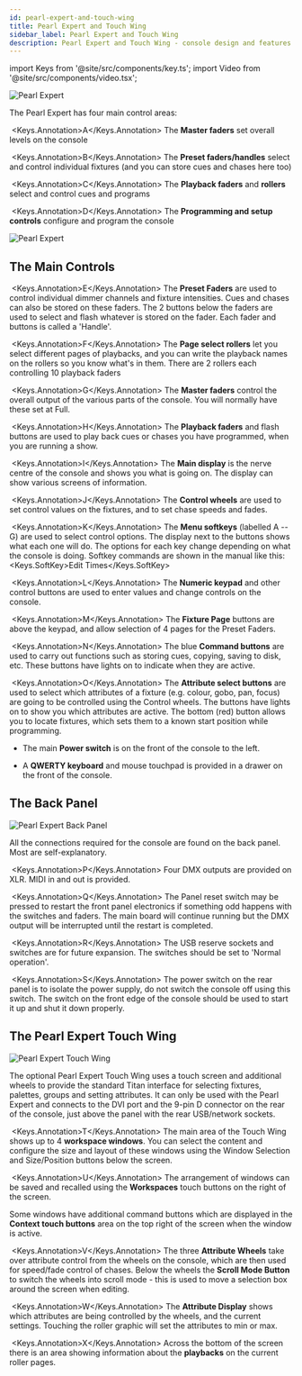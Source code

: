 ```yaml
---
id: pearl-expert-and-touch-wing
title: Pearl Expert and Touch Wing
sidebar_label: Pearl Expert and Touch Wing
description: Pearl Expert and Touch Wing - console design and features
---
```


import Keys from '@site/src/components/key.ts';
import Video from '@site/src/components/video.tsx';

![Pearl Expert](/docs/images/Pearl-Expert.png)

The Pearl Expert has four main control areas:



&nbsp;<Keys.Annotation>A</Keys.Annotation> The **Master faders** set overall levels on the console



&nbsp;<Keys.Annotation>B</Keys.Annotation> The **Preset faders/handles** select and control individual fixtures
(and you can store cues and chases here too)



&nbsp;<Keys.Annotation>C</Keys.Annotation> The **Playback faders** and **rollers** select and control cues and
programs



&nbsp;<Keys.Annotation>D</Keys.Annotation> The **Programming and setup controls** configure and program the console

![Pearl Expert](/docs/images/Pearl-Expert-2.png)

## The Main Controls



&nbsp;<Keys.Annotation>E</Keys.Annotation> The **Preset Faders** are used to control individual dimmer channels and
fixture intensities. Cues and chases can also be stored on these faders.
The 2 buttons below the faders are used to select and flash whatever is
stored on the fader. Each fader and buttons is called a 'Handle'.



&nbsp;<Keys.Annotation>F</Keys.Annotation> The **Page select rollers** let you select different pages of playbacks,
and you can write the playback names on the rollers so you know what's
in them. There are 2 rollers each controlling 10 playback faders



&nbsp;<Keys.Annotation>G</Keys.Annotation> The **Master faders** control the overall output of the various parts of
the console. You will normally have these set at Full.



&nbsp;<Keys.Annotation>H</Keys.Annotation> The **Playback faders** and flash buttons are used to play back cues or
chases you have programmed, when you are running a show.



&nbsp;<Keys.Annotation>I</Keys.Annotation> The **Main display** is the nerve centre of the console and shows you
what is going on. The display can show various screens of information.



&nbsp;<Keys.Annotation>J</Keys.Annotation> The **Control wheels** are used to set control values on the fixtures,
and to set chase speeds and fades.



&nbsp;<Keys.Annotation>K</Keys.Annotation> The **Menu softkeys** (labelled A -- G) are used to select control
options. The display next to the buttons shows what each one will do.
The options for each key change depending on what the console is doing.
Softkey commands are shown in the manual like this: <Keys.SoftKey>Edit Times</Keys.SoftKey>



&nbsp;<Keys.Annotation>L</Keys.Annotation> The **Numeric keypad** and other control buttons are used to enter
values and change controls on the console.



&nbsp;<Keys.Annotation>M</Keys.Annotation> The **Fixture Page** buttons are above the keypad, and allow selection
of 4 pages for the Preset Faders.



&nbsp;<Keys.Annotation>N</Keys.Annotation> The blue **Command buttons** are used to carry out functions such as
storing cues, copying, saving to disk, etc. These buttons have lights on
to indicate when they are active.



&nbsp;<Keys.Annotation>O</Keys.Annotation> The **Attribute select buttons** are used to select which attributes of
a fixture (e.g. colour, gobo, pan, focus) are going to be controlled
using the Control wheels. The buttons have lights on to show you which
attributes are active. The bottom (red) button allows you to locate
fixtures, which sets them to a known start position while programming.

- The main **Power switch** is on the front of the console to the left.

- A **QWERTY keyboard** and mouse touchpad is provided in a drawer on the
front of the console.

## The Back Panel

![Pearl Expert Back Panel](/docs/images/Pearl-Expert-Back-Panel.png)

All the connections required for the console are found on the back
panel. Most are self-explanatory.



&nbsp;<Keys.Annotation>P</Keys.Annotation> Four DMX outputs are provided on XLR. MIDI in and out is provided.



&nbsp;<Keys.Annotation>Q</Keys.Annotation> The Panel reset switch may be pressed to restart the front panel
    electronics if something odd happens with the switches and faders.
    The main board will continue running but the DMX output will be
    interrupted until the restart is completed.



&nbsp;<Keys.Annotation>R</Keys.Annotation> The USB reserve sockets and switches are for future expansion. The
    switches should be set to \'Normal operation\'.



&nbsp;<Keys.Annotation>S</Keys.Annotation> The power switch on the rear panel is to isolate the power supply, do 
not switch the console off using this switch. The switch on the front edge of the 
console should be used to start it up and shut it down properly.
	
## The Pearl Expert Touch Wing

![Pearl Expert Touch Wing](/docs/images/Pearl-Expert-Touch-Wing.png)

The optional Pearl Expert Touch Wing uses a touch screen and additional
wheels to provide the standard Titan interface for selecting fixtures,
palettes, groups and setting attributes. It can only be used with the
Pearl Expert and connects to the DVI port and the 9-pin D connector on
the rear of the console, just above the panel with the rear USB/network
sockets.



&nbsp;<Keys.Annotation>T</Keys.Annotation> The main area of the Touch Wing shows up to 4 **workspace windows**. You
can select the content and configure the size and layout of these
windows using the Window Selection and Size/Position buttons below the
screen.



&nbsp;<Keys.Annotation>U</Keys.Annotation> The arrangement of windows can be saved and recalled using the
**Workspaces** touch buttons on the right of the screen.

Some windows have additional command buttons which are displayed in the
**Context touch buttons** area on the top right of the screen when the
window is active.



&nbsp;<Keys.Annotation>V</Keys.Annotation> The three **Attribute Wheels** take over attribute control from the
wheels on the console, which are then used for speed/fade control of
chases. Below the wheels the **Scroll Mode Button** to switch the wheels
into scroll mode - this is used to move a selection box around the
screen when editing.



&nbsp;<Keys.Annotation>W</Keys.Annotation> The **Attribute Display** shows which attributes are being controlled by
the wheels, and the current settings. Touching the roller graphic will
set the attributes to min or max.



&nbsp;<Keys.Annotation>X</Keys.Annotation> Across the bottom of the screen there is an area showing information
about the **playbacks** on the current roller pages.
